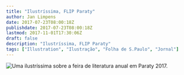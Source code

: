 ```yaml
---
title: "Ilustríssima, FLIP Paraty"
author: Jan Limpens
date: 2017-07-23T08:00:18Z
publishdate: 2017-07-23T08:00:18Z
lastmod: 2017-11-01T17:30:06Z
draft: false
description: "Ilustríssima, FLIP Paraty"
tags: ["Illustration", "Ilustração", "Folha de S.Paulo", "Jornal"]
---
```


![](Ilustríssima-Flip_Capa-236x400.png "Uma ilustríssima sobre a feira de literatura anual em Paraty 2017.")
